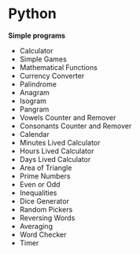 # Python

**Simple programs**

- Calculator
- Simple Games
- Mathematical Functions
- Currency Converter
- Palindrome
- Anagram
- Isogram
- Pangram
- Vowels Counter and Remover
- Consonants Counter and Remover
- Calendar
- Minutes Lived Calculator
- Hours Lived Calculator
- Days Lived Calculator
- Area of Triangle
- Prime Numbers
- Even or Odd
- Inequalities
- Dice Generator
- Random Pickers
- Reversing Words
- Averaging
- Word Checker
- Timer
